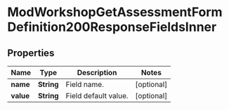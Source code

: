 

# ModWorkshopGetAssessmentFormDefinition200ResponseFieldsInner


## Properties

| Name | Type | Description | Notes |
|------------ | ------------- | ------------- | -------------|
|**name** | **String** | Field name. |  [optional] |
|**value** | **String** | Field default value. |  [optional] |



